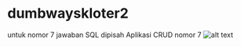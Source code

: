 # dumbwayskloter2
untuk nomor 7 jawaban SQL dipisah
Aplikasi CRUD nomor 7
![alt text](https://i.ibb.co/VHMMm8b/ss.png)
